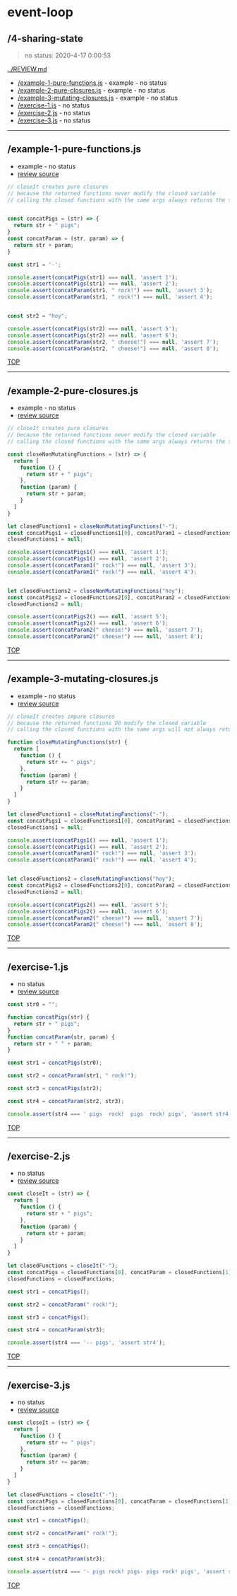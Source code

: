 # event-loop 

## /4-sharing-state

> no status: 2020-4-17 0:00:53 

[../REVIEW.md](../REVIEW.md)

* [/example-1-pure-functions.js](#example-1-pure-functionsjs) - example - no status
* [/example-2-pure-closures.js](#example-2-pure-closuresjs) - example - no status
* [/example-3-mutating-closures.js](#example-3-mutating-closuresjs) - example - no status
* [/exercise-1.js](#exercise-1js) - no status
* [/exercise-2.js](#exercise-2js) - no status
* [/exercise-3.js](#exercise-3js) - no status

---

## /example-1-pure-functions.js

* example - no status
* [review source](./example-1-pure-functions.js)

```js
// closeIt creates pure closures
// because the returned functions never modify the closed variable
// calling the closed functions with the same args always returns the same result


const concatPigs = (str) => {
  return str + " pigs";
}
const concatParam = (str, param) => {
  return str + param;
}

const str1 = '-';

console.assert(concatPigs(str1) === null, 'assert 1');
console.assert(concatPigs(str1) === null, 'assert 2');
console.assert(concatParam(str1, " rock!") === null, 'assert 3');
console.assert(concatParam(str1, " rock!") === null, 'assert 4');


const str2 = "hoy";

console.assert(concatPigs(str2) === null, 'assert 5');
console.assert(concatPigs(str2) === null, 'assert 6');
console.assert(concatParam(str2, " cheese!") === null, 'assert 7');
console.assert(concatParam(str2, " cheese!") === null, 'assert 8');

```

[TOP](#event-loop)

---

## /example-2-pure-closures.js

* example - no status
* [review source](./example-2-pure-closures.js)

```js
// closeIt creates pure closures
// because the returned functions never modify the closed variable
// calling the closed functions with the same args always returns the same result

const closeNonMutatingFunctions = (str) => {
  return [
    function () {
      return str + " pigs";
    },
    function (param) {
      return str + param;
    }
  ]
}

let closedFunctions1 = closeNonMutatingFunctions("-");
const concatPigs1 = closedFunctions1[0], concatParam1 = closedFunctions1[1];
closedFunctions1 = null;

console.assert(concatPigs1() === null, 'assert 1');
console.assert(concatPigs1() === null, 'assert 2');
console.assert(concatParam1(" rock!") === null, 'assert 3');
console.assert(concatParam1(" rock!") === null, 'assert 4');


let closedFunctions2 = closeNonMutatingFunctions("hoy");
const concatPigs2 = closedFunctions2[0], concatParam2 = closedFunctions2[1];
closedFunctions2 = null;

console.assert(concatPigs2() === null, 'assert 5');
console.assert(concatPigs2() === null, 'assert 6');
console.assert(concatParam2(" cheese!") === null, 'assert 7');
console.assert(concatParam2(" cheese!") === null, 'assert 8');

```

[TOP](#event-loop)

---

## /example-3-mutating-closures.js

* example - no status
* [review source](./example-3-mutating-closures.js)

```js
// closeIt creates impure closures
// because the returned functions DO modify the closed variable
// calling the closed functions with the same args will not always return the same result

function closeMutatingFunctions(str) {
  return [
    function () {
      return str += " pigs";
    },
    function (param) {
      return str += param;
    }
  ]
}

let closedFunctions1 = closeMutatingFunctions("-");
const concatPigs1 = closedFunctions1[0], concatParam1 = closedFunctions1[1];
closedFunctions1 = null;

console.assert(concatPigs1() === null, 'assert 1');
console.assert(concatPigs1() === null, 'assert 2');
console.assert(concatParam1(" rock!") === null, 'assert 3');
console.assert(concatParam1(" rock!") === null, 'assert 4');


let closedFunctions2 = closeMutatingFunctions("hoy");
const concatPigs2 = closedFunctions2[0], concatParam2 = closedFunctions2[1];
closedFunctions2 = null;

console.assert(concatPigs2() === null, 'assert 5');
console.assert(concatPigs2() === null, 'assert 6');
console.assert(concatParam2(" cheese!") === null, 'assert 7');
console.assert(concatParam2(" cheese!") === null, 'assert 8');

```

[TOP](#event-loop)

---

## /exercise-1.js

* no status
* [review source](./exercise-1.js)

```js
const str0 = "";

function concatPigs(str) {
  return str + " pigs";
}
function concatParam(str, param) {
  return str + " " + param;
}

const str1 = concatPigs(str0);

const str2 = concatParam(str1, " rock!");

const str3 = concatPigs(str2);

const str4 = concatParam(str2, str3);

console.assert(str4 === ' pigs  rock!  pigs  rock! pigs', 'assert str4');

```

[TOP](#event-loop)

---

## /exercise-2.js

* no status
* [review source](./exercise-2.js)

```js
const closeIt = (str) => {
  return [
    function () {
      return str + " pigs";
    },
    function (param) {
      return str + param;
    }
  ]
}

let closedFunctions = closeIt("-");
const concatPigs = closedFunctions[0], concatParam = closedFunctions[1];
closedFunctions = closedFunctions;

const str1 = concatPigs();

const str2 = concatParam(" rock!");

const str3 = concatPigs();

const str4 = concatParam(str3);

console.assert(str4 === '-- pigs', 'assert str4');

```

[TOP](#event-loop)

---

## /exercise-3.js

* no status
* [review source](./exercise-3.js)

```js
const closeIt = (str) => {
  return [
    function () {
      return str += " pigs";
    },
    function (param) {
      return str += param;
    }
  ]
}

let closedFunctions = closeIt("-");
const concatPigs = closedFunctions[0], concatParam = closedFunctions[1];
closedFunctions = closedFunctions;

const str1 = concatPigs();

const str2 = concatParam(" rock!");

const str3 = concatPigs();

const str4 = concatParam(str3);

console.assert(str4 === '- pigs rock! pigs- pigs rock! pigs', 'assert str4');

```

[TOP](#event-loop)

